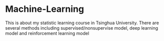 # Machine-Learning


This is about my statistic learning course in Tsinghua University. There are several methods including supervised/nonsupervise model, deep learning model and reinforcement learning model
